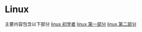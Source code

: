 # Linux
主要内容包含以下部分
[linux 初学者]()
[linux 第一部分](https://jinmuinfo.github.io/Linux/%E2%85%A0/index.html)
[linux 第二部分](https://jinmuinfo.github.io/Linux/%E2%85%A1/index.html)

